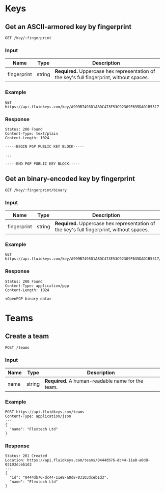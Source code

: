 # Keys

## Get an ASCII-armored key by fingerprint

```
GET /key/:fingerprint
```

### Input

| Name        | Type   | Description                                       |
|-------------|--------|----------------------------------------------------
| fingerprint | string | **Required.** Uppercase hex representation of the key's full fingerprint, without spaces.

### Example

```
GET https://api.fluidkeys.com/key/A999B7498D1A8DC473E53C92309F635DAD1B5517
```

### Response

```
Status: 200 Found
Content-Type: text/plain
Content-Length: 1024

-----BEGIN PGP PUBLIC KEY BLOCK-----

...

-----END PGP PUBLIC KEY BLOCK-----
```


## Get an binary-encoded key by fingerprint

```
GET /key/:fingerprint/binary
```

### Input

| Name        | Type   | Description                                       |
|-------------|--------|----------------------------------------------------
| fingerprint | string | **Required.** Uppercase hex representation of the key's full fingerprint, without spaces.

### Example

```
GET https://api.fluidkeys.com/key/A999B7498D1A8DC473E53C92309F635DAD1B5517/binary
```

### Response

```
Status: 200 Found
Content-Type: application/pgp
Content-Length: 1024

<OpenPGP binary data>
```

# Teams

## Create a team

```
POST /teams
```

### Input

| Name | Type   | Description                                       |
|------|--------|----------------------------------------------------
| name | string | **Required.** A human-readable name for the team. |


### Example

```
POST https://api.fluidkeys.com/teams
Content-Type: application/json
---
{
  "name": "Flextech Ltd"
}
```

### Response

```
Status: 201 Created
Location: https://api.fluidkeys.com/teams/0444db76-dc44-11e8-a0d8-03103dceb1d3
---
{
  "id": "0444db76-dc44-11e8-a0d8-03103dceb1d3",
  "name": "Flextech Ltd"
}

```

